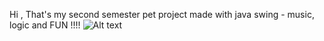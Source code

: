 Hi , That's my second semester pet project made with java swing - music, logic and FUN !!!!
![Alt text](image_url)
